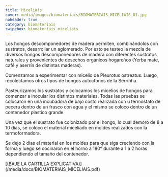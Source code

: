 ```yaml
---
title: Miceliais
cover: media/images/biomateriais/BIOMATERIAIS_MICELIAIS_01.jpg
noheader: true
category: biomateriais
swipebox: biomateriais_miceliais
---
```



Los hongos descomponedores de madera permiten, combinándolos con sustratos, desarrollar un aglomerado. Por esto se testeo la mezcla de diversos hongos descomponedores de madera con diferentes sustratos naturales y provenientes de desechos orgánicos hogareños (Yerba mate, café y aserrín de distintas maderas).

Comenzamos a experimentar con micelio de Pleurotus ostreatus. Luego, recolectamos otros tipos de hongos autoctonos de la Serrinha.

Pasteurizamos los sustratos y colocamos los micelios de hongos para comenzar a inocular los distintos materiales. 
Todas las pruebas se colocaron en una incubadora de bajo costo realizada con u termostato de pecera dentro de un frasco con agua y el mismo se coloco dentro de un contenedor plastico grande.

Una vez que el sustrato fue colonizado por el hongo, lo cual demoro de 8 a 10 días, se coloco el material miceliado en moldes realizados con la termoformadora.

Se dejo 2 dias el material en los moldes para que siga creciendo con la forma y luego se cocinaron en el horno a 180° durante  a 1 a 2 horas dependiendo el tamaño del contenedor.


[(BAJE LA CARTILLA EXPLICATIVA)] (/media/docs/BIOMATERIAIS_MICELIAIS.pdf)
